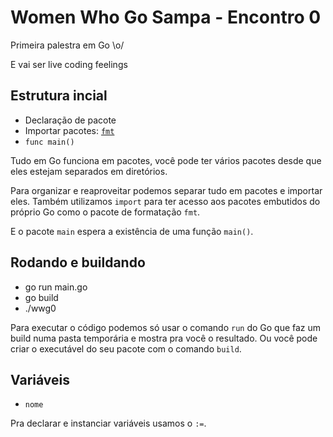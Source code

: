 # Women Who Go Sampa - Encontro 0

Primeira palestra em Go \o/

E vai ser live coding feelings

## Estrutura incial

- Declaração de pacote
- Importar pacotes: [`fmt`](https://golang.org/pkg/fmt/)
- `func main()`

Tudo em Go funciona em pacotes, você pode ter vários pacotes desde que eles estejam separados em diretórios.

Para organizar e reaproveitar podemos separar tudo em pacotes e importar eles. Também utilizamos `import` para ter acesso aos pacotes embutidos do próprio Go como o pacote de formatação `fmt`.

E o pacote `main` espera a existência de uma função `main()`.

## Rodando e buildando

- go run main.go
- go build
- ./wwg0

Para executar o código podemos só usar o comando `run` do Go que faz um build numa pasta temporária e mostra pra você o resultado. Ou você pode criar o executável do seu pacote com o comando `build`.

## Variáveis

- `nome`

Pra declarar e instanciar variáveis usamos o `:=`.
